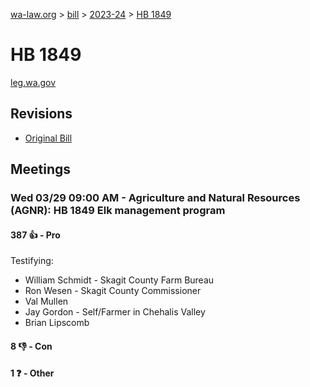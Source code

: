 [wa-law.org](/) > [bill](/bill/) > [2023-24](/bill/2023-24/) > [HB 1849](/bill/2023-24/hb/1849/)

# HB 1849
[leg.wa.gov](https://app.leg.wa.gov/billsummary?BillNumber=1849&Year=2023&Initiative=false)

## Revisions
* [Original Bill](1/)

## Meetings
### Wed 03/29 09:00 AM - Agriculture and Natural Resources (AGNR): HB 1849 Elk management program
#### 387 👍 - Pro
Testifying:
* William Schmidt - Skagit County Farm Bureau
* Ron Wesen - Skagit County Commissioner
* Val Mullen
* Jay Gordon - Self/Farmer in Chehalis Valley
* Brian Lipscomb

#### 8 👎 - Con

#### 1 ❓ - Other
